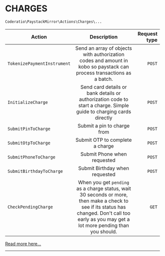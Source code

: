 # CHARGES
```php
Coderatio\PaystackMirror\Actions\Charges\...
```

| Action        | Description           | Request type  |
| ------------- |:-------------:| -----:|
| `TokenizePaymentInstrument`      | Send an array of objects with authorization codes and amount in kobo so paystack can process transactions as a batch. | `POST` |
| `InitializeCharge`      | Send card details or bank details or authorization code to start a charge. Simple guide to charging cards directly       |   `POST` |
| `SubmitPinToCharge` | Submit a pin to charge from      |    `POST` |
| `SubmitOtpToCharge` | Submit OTP to complete a charge     |    `POST` |
| `SubmitPhoneToCharge` | Submit Phone when requested      |    `POST` |
| `SubmitBirthdayToCharge` | Submit Birthday when requested      |    `POST` |
| `CheckPendingCharge` | When you get `pending` as a charge status, wait 30 seconds or more, then make a check to see if its status has changed. Don't call too early as you may get a lot more pending than you should.      |    `GET` |

[Read more here...](https://developers.paystack.co/v1.0/reference#charge)
___
